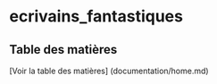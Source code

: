 # ecrivains_fantastiques

## Table des matières
[Voir la table des matières] (documentation/home.md)
